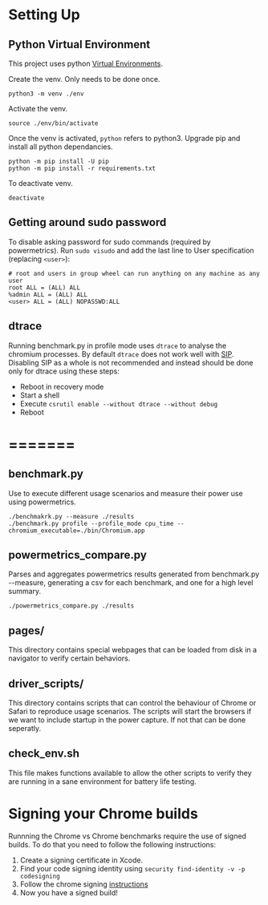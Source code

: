 # Setting Up
## Python Virtual Environment
This project uses python [Virtual Environments](https://docs.python.org/3/tutorial/venv.html).

Create the venv. Only needs to be done once.
```
python3 -m venv ./env
```
Activate the venv.
```
source ./env/bin/activate
```
Once the venv is activated, `python` refers to python3.
Upgrade pip and install all python dependancies. 
```
python -m pip install -U pip
python -m pip install -r requirements.txt
```

To deactivate venv.
```
deactivate
```

## Getting around sudo password
To disable asking password for sudo commands (required by powermetrics).
Run `sudo visudo` and add the last line to User specification (replacing `<user>`):
```
# root and users in group wheel can run anything on any machine as any user
root ALL = (ALL) ALL
%admin ALL = (ALL) ALL
<user> ALL = (ALL) NOPASSWD:ALL
```

## dtrace
Running benchmark.py in profile mode uses `dtrace` to analyse the chromium processes. By default `dtrace` does not work well with [SIP](https://support.apple.com/en-us/HT204899). Disabling SIP as a whole is not recommended and instead should be done only for dtrace using these steps:

* Reboot in recovery mode
* Start a shell
* Execute `csrutil enable --without dtrace --without debug`
* Reboot

=======
=======

## benchmark.py
Use to execute different usage scenarios and measure their power use using powermetrics.
```
./benchmakrk.py --measure ./results
./benchmark.py profile --profile_mode cpu_time --chromium_executable=./bin/Chromium.app
```

## powermetrics_compare.py
Parses and aggregates powermetrics results generated from benchmark.py --measure, generating a csv for each benchmark, and one for a high level summary.
```
./powermetrics_compare.py ./results
```

## pages/
This directory contains special webpages that can be loaded from disk in a navigator to verify certain behaviors.

## driver_scripts/
This directory contains scripts that can control the behaviour of Chrome or Safari to reproduce usage scenarios. The scripts will start the browsers if we want to include startup in the power capture. If not that can be done seperatly.

## check_env.sh
This file makes functions available to allow the other scripts to verify they are running in a sane environment for battery life testing.

# Signing your Chrome builds
Runnning the Chrome vs Chrome benchmarks require the use of signed builds. To do that you need to follow the following instructions:

1. Create a signing certificate in Xcode.
2. Find your code signing identity using `security find-identity -v -p codesigning`
3. Follow the chrome signing [instructions](https://source.chromium.org/chromium/chromium/src/+/master:chrome/installer/mac/signing/README.md)
4. Now you have a signed build!
